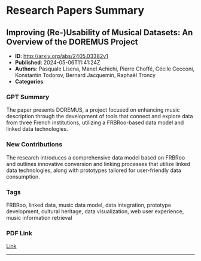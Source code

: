 # Research Papers Summary

## Improving (Re-)Usability of Musical Datasets: An Overview of the DOREMUS  Project

- **ID**: http://arxiv.org/abs/2405.03382v1
- **Published**: 2024-05-06T11:41:24Z
- **Authors**: Pasquale Lisena, Manel Achichi, Pierre Choffé, Cécile Cecconi, Konstantin Todorov, Bernard Jacquemin, Raphaël Troncy
- **Categories**: 

### GPT Summary
The paper presents DOREMUS, a project focused on enhancing music description through the development of tools that connect and explore data from three French institutions, utilizing a FRBRoo-based data model and linked data technologies.

### New Contributions
The research introduces a comprehensive data model based on FRBRoo and outlines innovative conversion and linking processes that utilize linked data technologies, along with prototypes tailored for user-friendly data consumption.

### Tags
FRBRoo, linked data, music data model, data integration, prototype development, cultural heritage, data visualization, web user experience, music information retrieval

### PDF Link
[Link](http://dx.doi.org/10.1515/bfp-2018-0023)

---

